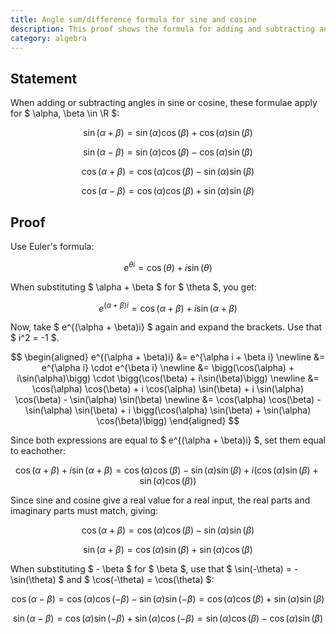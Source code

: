 ```yaml
---
title: Angle sum/difference formula for sine and cosine
description: This proof shows the formula for adding and subtracting angles for sine and cosine.
category: algebra
---
```


## Statement

When adding or subtracting angles in sine or cosine, these formulae apply for $ \alpha, \beta \in \R $:

$$ \sin(\alpha + \beta) = \sin(\alpha) \cos(\beta) + \cos(\alpha) \sin(\beta) $$

$$ \sin(\alpha - \beta) = \sin(\alpha) \cos(\beta) - \cos(\alpha) \sin(\beta) $$

$$ \cos(\alpha + \beta) = \cos(\alpha) \cos(\beta) - \sin(\alpha) \sin(\beta) $$

$$ \cos(\alpha - \beta) = \cos(\alpha) \cos(\beta) + \sin(\alpha) \sin(\beta) $$

## Proof

Use Euler's formula:

$$ e^{\theta i} = \cos(\theta) + i\sin(\theta) $$

When substituting $ \alpha + \beta $ for $ \theta $, you get:

$$ e^{(\alpha + \beta)i} = \cos(\alpha + \beta) + i\sin(\alpha + \beta) $$

Now, take $ e^{(\alpha + \beta)i} $ again and expand the brackets. Use that $ i^2 = -1 $.

$$
\begin{aligned}
e^{(\alpha + \beta)i} &= e^{\alpha i + \beta i} \newline
&= e^{\alpha i} \cdot e^{\beta i} \newline
&= \bigg(\cos(\alpha) + i\sin(\alpha)\bigg) \cdot \bigg(\cos(\beta) + i\sin(\beta)\bigg) \newline
&= \cos(\alpha) \cos(\beta) + i \cos(\alpha) \sin(\beta) + i \sin(\alpha) \cos(\beta) - \sin(\alpha) \sin(\beta) \newline
&= \cos(\alpha) \cos(\beta) - \sin(\alpha) \sin(\beta) + i \bigg(\cos(\alpha) \sin(\beta) + \sin(\alpha) \cos(\beta)\bigg)
\end{aligned}
$$

Since both expressions are equal to $ e^{(\alpha + \beta)i} $, set them equal to eachother:

$$ \cos(\alpha + \beta) + i \sin(\alpha + \beta) = \cos(\alpha) \cos(\beta) - \sin(\alpha) \sin(\beta) + i \bigg(\cos(\alpha) \sin(\beta) + \sin(\alpha) \cos(\beta)\bigg) $$

Since sine and cosine give a real value for a real input, the real parts and imaginary parts must match, giving:

$$ \cos(\alpha + \beta) = \cos(\alpha) \cos(\beta) - \sin(\alpha) \sin(\beta) $$

$$ \sin(\alpha + \beta) = \cos(\alpha) \sin(\beta) + \sin(\alpha) \cos(\beta) $$

When substituting $ - \beta $ for $ \beta $, use that $ \sin(-\theta) = -\sin(\theta) $ and $ \cos(-\theta) = \cos(\theta) $:

$$ \cos(\alpha - \beta) = \cos(\alpha) \cos(- \beta) - \sin(\alpha) \sin(-\beta) = \cos(\alpha) \cos(\beta) + \sin(\alpha) \sin(\beta) $$

$$ \sin(\alpha - \beta) = \cos(\alpha) \sin(- \beta) + \sin(\alpha) \cos(- \beta) = \sin(\alpha) \cos(\beta) - \cos(\alpha) \sin(\beta) $$

